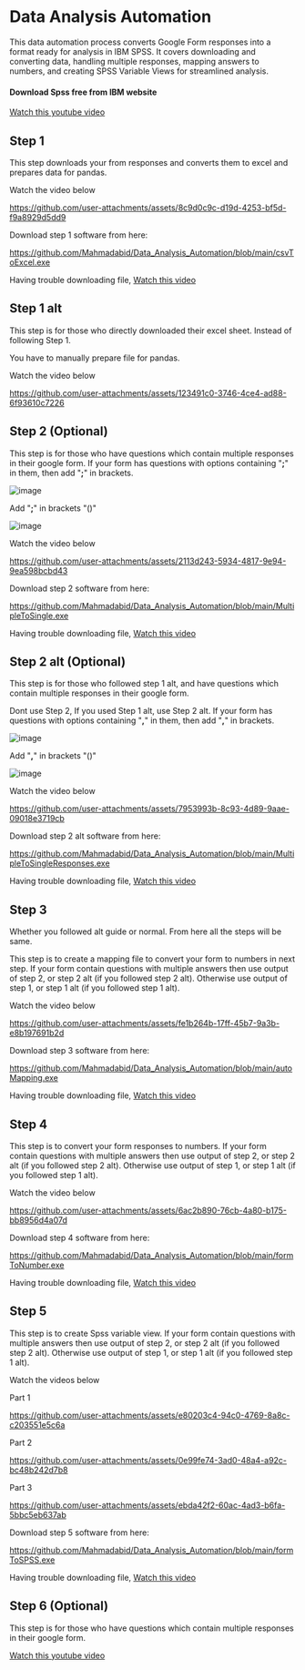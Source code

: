 # Data Analysis Automation
This data automation process converts Google Form responses into a format ready for analysis in IBM SPSS. It covers downloading and converting data, handling multiple responses, mapping answers to numbers, and creating SPSS Variable Views for streamlined analysis.

#### Download Spss free from IBM website
[Watch this youtube video](https://www.youtube.com/watch?v=B-Uox1EKefo)

## Step 1 
This step downloads your from responses and converts them to excel and prepares data for pandas.

Watch the video below

https://github.com/user-attachments/assets/8c9d0c9c-d19d-4253-bf5d-f9a8929d5dd9


Download step 1 software from here:

https://github.com/Mahmadabid/Data_Analysis_Automation/blob/main/csvToExcel.exe

Having trouble downloading file, [Watch this video](https://github.com/user-attachments/assets/b986eb07-147f-4d61-9124-57150612b9ed)

## Step 1 alt
This step is for those who directly downloaded their excel sheet. Instead of following Step 1.

You have to manually prepare file for pandas.

Watch the video below

https://github.com/user-attachments/assets/123491c0-3746-4ce4-ad88-6f93610c7226


## Step 2 (Optional)
This step is for those who have questions which contain multiple responses in their google form. If your form has questions with options containing "**;**" in them, then add "**;**" in brackets.

![image](https://github.com/user-attachments/assets/e27c3584-0eea-4d0e-9b4f-a6336631d1b3)

Add "**;**" in brackets "()"

![image](https://github.com/user-attachments/assets/f0fac3ec-9fa4-491c-808a-827905a14c22)


Watch the video below

https://github.com/user-attachments/assets/2113d243-5934-4817-9e94-9ea598bcbd43


Download step 2 software from here:

https://github.com/Mahmadabid/Data_Analysis_Automation/blob/main/MultipleToSingle.exe

Having trouble downloading file, [Watch this video](https://github.com/user-attachments/assets/b986eb07-147f-4d61-9124-57150612b9ed)

## Step 2 alt (Optional)
This step is for those who followed step 1 alt, and have questions which contain multiple responses in their google form.

Dont use Step 2, If you used Step 1 alt, use Step 2 alt. If your form has questions with options containing "**,**" in them, then add "**,**" in brackets.

![image](https://github.com/user-attachments/assets/eb316ee6-2ada-4906-b6ab-2f43f77720f5)

Add "**,**" in brackets "()"

![image](https://github.com/user-attachments/assets/36e88a11-5b4e-4a85-9730-d21f544fdf4a)


Watch the video below

https://github.com/user-attachments/assets/7953993b-8c93-4d89-9aae-09018e3719cb


Download step 2 alt software from here:

https://github.com/Mahmadabid/Data_Analysis_Automation/blob/main/MultipleToSingleResponses.exe

Having trouble downloading file, [Watch this video](https://github.com/user-attachments/assets/b986eb07-147f-4d61-9124-57150612b9ed)

## Step 3
Whether you followed alt guide or normal. From here all the steps will be same.

This step is to create a mapping file to convert your form to numbers in next step. If your form contain questions with multiple answers then use output of step 2, or step 2 alt (if you followed step 2 alt). Otherwise use output of step 1, or step 1 alt (if you followed step 1 alt).

Watch the video below

https://github.com/user-attachments/assets/fe1b264b-17ff-45b7-9a3b-e8b197691b2d


Download step 3 software from here:

https://github.com/Mahmadabid/Data_Analysis_Automation/blob/main/autoMapping.exe

Having trouble downloading file, [Watch this video](https://github.com/user-attachments/assets/b986eb07-147f-4d61-9124-57150612b9ed)

## Step 4
This step is to convert your form responses to numbers. If your form contain questions with multiple answers then use output of step 2, or step 2 alt (if you followed step 2 alt). Otherwise use output of step 1, or step 1 alt (if you followed step 1 alt).

Watch the video below

https://github.com/user-attachments/assets/6ac2b890-76cb-4a80-b175-bb8956d4a07d


Download step 4 software from here:

https://github.com/Mahmadabid/Data_Analysis_Automation/blob/main/formToNumber.exe

Having trouble downloading file, [Watch this video](https://github.com/user-attachments/assets/b986eb07-147f-4d61-9124-57150612b9ed)

## Step 5
This step is to create Spss variable view. If your form contain questions with multiple answers then use output of step 2, or step 2 alt (if you followed step 2 alt). Otherwise use output of step 1, or step 1 alt (if you followed step 1 alt).

Watch the videos below

Part 1

https://github.com/user-attachments/assets/e80203c4-94c0-4769-8a8c-c203551e5c6a

Part 2

https://github.com/user-attachments/assets/0e99fe74-3ad0-48a4-a92c-bc48b242d7b8

Part 3

https://github.com/user-attachments/assets/ebda42f2-60ac-4ad3-b6fa-5bbc5eb637ab


Download step 5 software from here:

https://github.com/Mahmadabid/Data_Analysis_Automation/blob/main/formToSPSS.exe

Having trouble downloading file, [Watch this video](https://github.com/user-attachments/assets/b986eb07-147f-4d61-9124-57150612b9ed)

## Step 6 (Optional)
This step is for those who have questions which contain multiple responses in their google form.

[Watch this youtube video](https://youtu.be/qgzD1-la6Pg)

